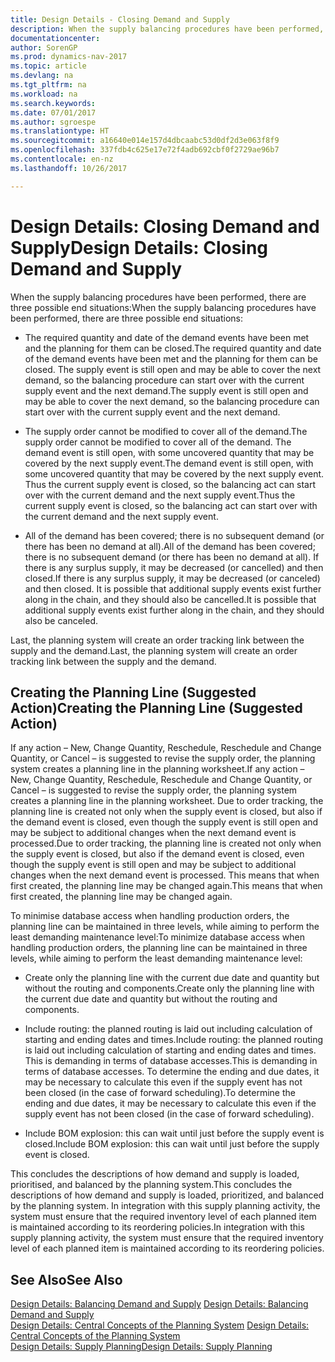 ```yaml
---
title: Design Details - Closing Demand and Supply
description: When the supply balancing procedures have been performed, there are three possible end situations.
documentationcenter: 
author: SorenGP
ms.prod: dynamics-nav-2017
ms.topic: article
ms.devlang: na
ms.tgt_pltfrm: na
ms.workload: na
ms.search.keywords: 
ms.date: 07/01/2017
ms.author: sgroespe
ms.translationtype: HT
ms.sourcegitcommit: a16640e014e157d4dbcaabc53d0df2d3e063f8f9
ms.openlocfilehash: 337fdb4c625e17e72f4adb692cbf0f2729ae96b7
ms.contentlocale: en-nz
ms.lasthandoff: 10/26/2017

---
```

# <a name="design-details-closing-demand-and-supply"></a><span data-ttu-id="26adb-103">Design Details: Closing Demand and Supply</span><span class="sxs-lookup"><span data-stu-id="26adb-103">Design Details: Closing Demand and Supply</span></span>
<span data-ttu-id="26adb-104">When the supply balancing procedures have been performed, there are three possible end situations:</span><span class="sxs-lookup"><span data-stu-id="26adb-104">When the supply balancing procedures have been performed, there are three possible end situations:</span></span>  

-   <span data-ttu-id="26adb-105">The required quantity and date of the demand events have been met and the planning for them can be closed.</span><span class="sxs-lookup"><span data-stu-id="26adb-105">The required quantity and date of the demand events have been met and the planning for them can be closed.</span></span> <span data-ttu-id="26adb-106">The supply event is still open and may be able to cover the next demand, so the balancing procedure can start over with the current supply event and the next demand.</span><span class="sxs-lookup"><span data-stu-id="26adb-106">The supply event is still open and may be able to cover the next demand, so the balancing procedure can start over with the current supply event and the next demand.</span></span>  

-   <span data-ttu-id="26adb-107">The supply order cannot be modified to cover all of the demand.</span><span class="sxs-lookup"><span data-stu-id="26adb-107">The supply order cannot be modified to cover all of the demand.</span></span> <span data-ttu-id="26adb-108">The demand event is still open, with some uncovered quantity that may be covered by the next supply event.</span><span class="sxs-lookup"><span data-stu-id="26adb-108">The demand event is still open, with some uncovered quantity that may be covered by the next supply event.</span></span> <span data-ttu-id="26adb-109">Thus the current supply event is closed, so the balancing act can start over with the current demand and the next supply event.</span><span class="sxs-lookup"><span data-stu-id="26adb-109">Thus the current supply event is closed, so the balancing act can start over with the current demand and the next supply event.</span></span>  

-   <span data-ttu-id="26adb-110">All of the demand has been covered; there is no subsequent demand (or there has been no demand at all).</span><span class="sxs-lookup"><span data-stu-id="26adb-110">All of the demand has been covered; there is no subsequent demand (or there has been no demand at all).</span></span> <span data-ttu-id="26adb-111">If there is any surplus supply, it may be decreased (or cancelled) and then closed.</span><span class="sxs-lookup"><span data-stu-id="26adb-111">If there is any surplus supply, it may be decreased (or canceled) and then closed.</span></span> <span data-ttu-id="26adb-112">It is possible that additional supply events exist further along in the chain, and they should also be cancelled.</span><span class="sxs-lookup"><span data-stu-id="26adb-112">It is possible that additional supply events exist further along in the chain, and they should also be canceled.</span></span>  

 <span data-ttu-id="26adb-113">Last, the planning system will create an order tracking link between the supply and the demand.</span><span class="sxs-lookup"><span data-stu-id="26adb-113">Last, the planning system will create an order tracking link between the supply and the demand.</span></span>  

## <a name="creating-the-planning-line-suggested-action"></a><span data-ttu-id="26adb-114">Creating the Planning Line (Suggested Action)</span><span class="sxs-lookup"><span data-stu-id="26adb-114">Creating the Planning Line (Suggested Action)</span></span>  
 <span data-ttu-id="26adb-115">If any action – New, Change Quantity, Reschedule, Reschedule and Change Quantity, or Cancel – is suggested to revise the supply order, the planning system creates a planning line in the planning worksheet.</span><span class="sxs-lookup"><span data-stu-id="26adb-115">If any action – New, Change Quantity, Reschedule, Reschedule and Change Quantity, or Cancel – is suggested to revise the supply order, the planning system creates a planning line in the planning worksheet.</span></span> <span data-ttu-id="26adb-116">Due to order tracking, the planning line is created not only when the supply event is closed, but also if the demand event is closed, even though the supply event is still open and may be subject to additional changes when the next demand event is processed.</span><span class="sxs-lookup"><span data-stu-id="26adb-116">Due to order tracking, the planning line is created not only when the supply event is closed, but also if the demand event is closed, even though the supply event is still open and may be subject to additional changes when the next demand event is processed.</span></span> <span data-ttu-id="26adb-117">This means that when first created, the planning line may be changed again.</span><span class="sxs-lookup"><span data-stu-id="26adb-117">This means that when first created, the planning line may be changed again.</span></span>  

 <span data-ttu-id="26adb-118">To minimise database access when handling production orders, the planning line can be maintained in three levels, while aiming to perform the least demanding maintenance level:</span><span class="sxs-lookup"><span data-stu-id="26adb-118">To minimize database access when handling production orders, the planning line can be maintained in three levels, while aiming to perform the least demanding maintenance level:</span></span>  

-   <span data-ttu-id="26adb-119">Create only the planning line with the current due date and quantity but without the routing and components.</span><span class="sxs-lookup"><span data-stu-id="26adb-119">Create only the planning line with the current due date and quantity but without the routing and components.</span></span>  

-   <span data-ttu-id="26adb-120">Include routing: the planned routing is laid out including calculation of starting and ending dates and times.</span><span class="sxs-lookup"><span data-stu-id="26adb-120">Include routing: the planned routing is laid out including calculation of starting and ending dates and times.</span></span> <span data-ttu-id="26adb-121">This is demanding in terms of database accesses.</span><span class="sxs-lookup"><span data-stu-id="26adb-121">This is demanding in terms of database accesses.</span></span> <span data-ttu-id="26adb-122">To determine the ending and due dates, it may be necessary to calculate this even if the supply event has not been closed (in the case of forward scheduling).</span><span class="sxs-lookup"><span data-stu-id="26adb-122">To determine the ending and due dates, it may be necessary to calculate this even if the supply event has not been closed (in the case of forward scheduling).</span></span>  

-   <span data-ttu-id="26adb-123">Include BOM explosion: this can wait until just before the supply event is closed.</span><span class="sxs-lookup"><span data-stu-id="26adb-123">Include BOM explosion: this can wait until just before the supply event is closed.</span></span>  

 <span data-ttu-id="26adb-124">This concludes the descriptions of how demand and supply is loaded, prioritised, and balanced by the planning system.</span><span class="sxs-lookup"><span data-stu-id="26adb-124">This concludes the descriptions of how demand and supply is loaded, prioritized, and balanced by the planning system.</span></span> <span data-ttu-id="26adb-125">In integration with this supply planning activity, the system must ensure that the required inventory level of each planned item is maintained according to its reordering policies.</span><span class="sxs-lookup"><span data-stu-id="26adb-125">In integration with this supply planning activity, the system must ensure that the required inventory level of each planned item is maintained according to its reordering policies.</span></span>  

## <a name="see-also"></a><span data-ttu-id="26adb-126">See Also</span><span class="sxs-lookup"><span data-stu-id="26adb-126">See Also</span></span>  
 <span data-ttu-id="26adb-127">[Design Details: Balancing Demand and Supply](design-details-balancing-demand-and-supply.md) </span><span class="sxs-lookup"><span data-stu-id="26adb-127">[Design Details: Balancing Demand and Supply](design-details-balancing-demand-and-supply.md) </span></span>  
 <span data-ttu-id="26adb-128">[Design Details: Central Concepts of the Planning System](design-details-central-concepts-of-the-planning-system.md) </span><span class="sxs-lookup"><span data-stu-id="26adb-128">[Design Details: Central Concepts of the Planning System](design-details-central-concepts-of-the-planning-system.md) </span></span>  
 [<span data-ttu-id="26adb-129">Design Details: Supply Planning</span><span class="sxs-lookup"><span data-stu-id="26adb-129">Design Details: Supply Planning</span></span>](design-details-supply-planning.md)

